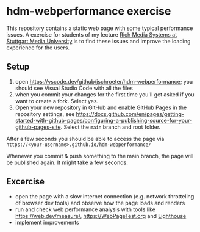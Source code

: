 # hdm-webperformance exercise

This repository contains a static web page with some typical performance issues. A exercise for students of my lecture [Rich Media Systems at Stuttgart Media University](https://www.hdm-stuttgart.de/studierende/stundenplan/vorlesungsverzeichnis/vorlesung_detail?vorlid=5213920) is to find these issues and improve the loading experience for the users.

## Setup
1. open https://vscode.dev/github/jschroeter/hdm-webperformance; you should see Visual Studio Code with all the files
2. when you commit your changes for the first time you'll get asked if you want to create a fork. Select yes.
3. Open your new repository in GitHub and enable GitHub Pages in the repository settings, see https://docs.github.com/en/pages/getting-started-with-github-pages/configuring-a-publishing-source-for-your-github-pages-site. Select the `main` branch and root folder.

After a few seconds you should be able to access the page via
`https://<your-username>.github.io/hdm-webperformance/`

Whenever you commit & push something to the main branch, the page will be published again. It might take a few seconds.

## Excercise
- open the page with a slow internet connection (e.g. network throtteling of browser dev tools) and observe how the page loads and renders
- run and check web performance analysis with tools like https://web.dev/measure/, https://WebPageTest.org and [Lighthouse](https://developers.google.com/web/tools/lighthouse/)
- implement improvements
